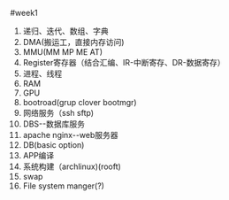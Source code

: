 #week1

1. 递归、迭代、数组、字典
2. DMA(搬运工，直接内存访问)
3. MMU(MM MP ME AT)
4. Register寄存器（结合汇编、IR-中断寄存、DR-数据寄存）
5. 进程、线程
6. RAM
7. GPU
8.  bootroad(grup clover bootmgr)
9.  网络服务（ssh sftp)
10. DBS--数据库服务
11. apache nginx--web服务器
12.  DB(basic option)
13. APP编译
14. 系统构建（archlinux)(rooft)
15. swap
16. File system manger(?)
    